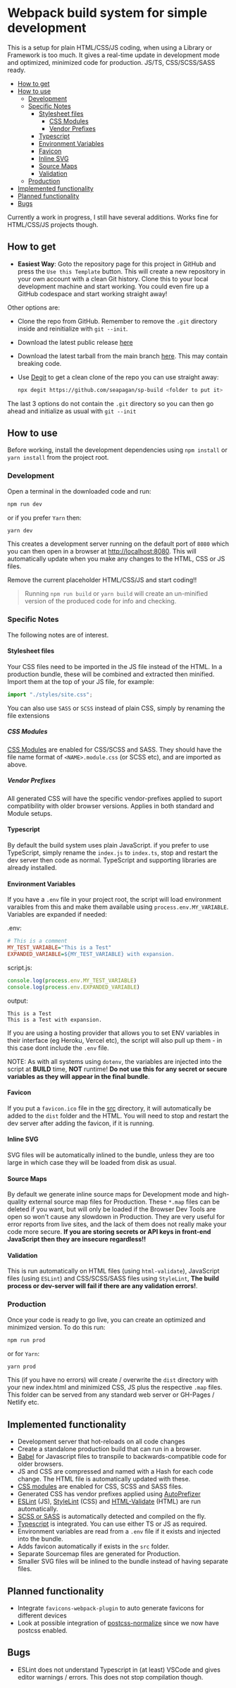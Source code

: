 # Webpack build system for simple development <!-- omit in toc -->

This is a setup for plain HTML/CSS/JS coding, when using a Library or Framework
is too much. It gives a real-time update in development mode and optimized,
minimized code for production. JS/TS, CSS/SCSS/SASS ready.

- [How to get](#how-to-get)
- [How to use](#how-to-use)
  - [Development](#development)
  - [Specific Notes](#specific-notes)
    - [Stylesheet files](#stylesheet-files)
      - [CSS Modules](#css-modules)
      - [Vendor Prefixes](#vendor-prefixes)
    - [Typescript](#typescript)
    - [Environment Variables](#environment-variables)
    - [Favicon](#favicon)
    - [Inline SVG](#inline-svg)
    - [Source Maps](#source-maps)
    - [Validation](#validation)
  - [Production](#production)
- [Implemented functionality](#implemented-functionality)
- [Planned functionality](#planned-functionality)
- [Bugs](#bugs)

Currently a work in progress, I still have several additions. Works fine for
HTML/CSS/JS projects though.

## How to get

- **Easiest Way**: Goto the repository page for this project in GitHub and press
  the `Use this Template` button. This will create a new repository in your own
  account with a clean Git history. Clone this to your local development
  machine and start working. You could even fire up a GitHub codespace and start
  working straight away!

Other options are:

- Clone the repo from GitHub. Remember to remove the `.git` directory inside and
reinitialize with `git --init`.
- Download the latest public release
  [here](https://github.com/seapagan/sp-build/releases/latest)
- Download the latest tarball from the main branch
  [here](https://github.com/seapagan/sp-build/archive/main.tar.gz). This may
  contain breaking code.
- Use [Degit](https://github.com/Rich-Harris/degit) to get a clean clone of the
  repo you can use straight away:

  ```bash
  npx degit https://github.com/seapagan/sp-build <folder to put it>
  ```

The last 3 options do not contain the `.git` directory so you can then go ahead
and initialize as usual with `git --init`

## How to use

Before working, install the development dependencies using `npm install` or
`yarn install` from the project root.

### Development

Open a terminal in the downloaded code and run:

```bash
npm run dev
```

or if you prefer `Yarn` then:

```bash
yarn dev
```

This creates a development server running on the default port of `8080` which
you can then open in a browser at <http://localhost:8080>. This will
automatically update when you make any changes to the HTML, CSS or JS files.

Remove the current placeholder HTML/CSS/JS and start coding!!

> Running `npm run build` or `yarn build` will create an un-minified version of
> the produced code for info and checking.

### Specific Notes

The following notes are of interest.

#### Stylesheet files

Your CSS files need to be imported in the JS file instead of the HTML. In a
production bundle, these will be combined and extracted then minified. Import
them at the top of your JS file, for example:

```javascript
import "./styles/site.css";
```

You can also use `SASS` or `SCSS` instead of plain CSS, simply by renaming the
file extensions

##### CSS Modules

[CSS Modules](https://github.com/css-modules/css-modules) are enabled for
CSS/SCSS and SASS. They should have the file name format of `<NAME>.module.css`
(or SCSS etc), and are imported as above.

##### Vendor Prefixes

All generated CSS will have the specific vendor-prefixes applied to suport
compatibility with older browser versions. Applies in both standard and Module
setups.

#### Typescript

By default the build system uses plain JavaScript. if you prefer to use
TypeScript, simply rename the `index.js` to `index.ts`, stop and restart the dev
server then code as normal. TypeScript and supporting libraries are already
installed.

#### Environment Variables

If you have a `.env` file in your project root, the script will load environment
varaibles from this and make them available using `process.env.MY_VARIABLE`.
Variables are expanded if needed:

.env:

```ini
# This is a comment
MY_TEST_VARIABLE="This is a Test"
EXPANDED_VARIABLE=${MY_TEST_VARIABLE} with expansion.
```

script.js:

```javascript
console.log(process.env.MY_TEST_VARIABLE)
console.log(process.env.EXPANDED_VARIABLE)
```

output:

  ```console
  This is a Test
  This is a Test with expansion.
  ```

If you are using a hosting provider that allows you to set ENV variables in
their interface (eg Heroku, Vercel etc), the script will also pull up them - in
this case dont include the `.env` file.

NOTE: As with all systems using `dotenv`, the variables are injected into the
script at **BUILD** time, **NOT** runtime! **Do not use this for any secret or
secure variables as they will appear in the final bundle**.

#### Favicon

If you put a `favicon.ico` file in the [src](src) directory, it will
automatically be added to the `dist` folder and the HTML. You will need to stop
and restart the dev server after adding the favicon, if it is running.

#### Inline SVG

SVG files will be automatically inlined to the bundle, unless they are too large
in which case they will be loaded from disk as usual.

#### Source Maps

By default we generate inline source maps for Development mode and high-quality
external source map files for Production. These `*.map` files can be deleted if
you want, but will only be loaded if the Browser Dev Tools are open so won't
cause any slowdown in Production. They are very useful for error reports from
live sites, and the lack of them does not really make your code more secure.
**If you are storing secrets or API keys in front-end JavaScript then they are
insecure regardless!!**

#### Validation

This is run automatically on HTML files (using `html-validate`), JavaScript
files (using `ESLint`) and CSS/SCSS/SASS files using `StyleLint`, **The build
process or dev-server will fail if there are any validation errors!**.

### Production

Once your code is ready to go live, you can create an optimized and minimized
version. To do this run:

```bash
npm run prod
```

or for `Yarn`:

```bash
yarn prod
```

This (if you have no errors) will create / overwrite the `dist` directory with
your new index.html and minimized CSS, JS plus the respective `.map` files. This
folder can be served from any standard web server or GH-Pages / Netlify etc.

## Implemented functionality

- Development server that hot-reloads on all code changes
- Create a standalone production build that can run in a browser.
- [Babel](https://babeljs.io/) for Javascript files to transpile to
  backwards-compatible code for older browsers.
- JS and CSS are compressed and named with a Hash for each code change. The HTML
  file is automatically updated with these.
- [CSS modules](https://github.com/css-modules/css-modules) are enabled for CSS,
  SCSS and SASS files.
- Generated CSS has vendor prefixes applied using
  [AutoPrefizer](https://www.npmjs.com/package/autoprefixer)
- [ESLint](https://eslint.org/) (JS), [StyleLint](https://stylelint.io/) (CSS)
  and [HTML-Validate](https://gitlab.com/html-validate/html-validate) (HTML) are
  run automatically.
- [SCSS or SASS](https://sass-lang.com/) is automatically detected and compiled
  on the fly.
- [Typescript](https://www.typescriptlang.org/) is integrated. You can use
  either TS or JS as required.
- Environment variables are read from a `.env` file if it exists and injected
  into the bundle.
- Adds favicon automatically if exists in the `src` folder.
- Separate Sourcemap files are generated for Production.
- Smaller SVG files will be inlined to the bundle instead of having separate
  files.

## Planned functionality

- Integrate `favicons-webpack-plugin` to auto generate favicons for different
  devices
- Look at possible integration of
  [postcss-normalize](https://github.com/csstools/postcss-normalize) since we
  now have postcss enabled.

## Bugs

- ESLint does not understand Typescript in (at least) VSCode and gives editor
  warnings / errors. This does not stop compilation though.
